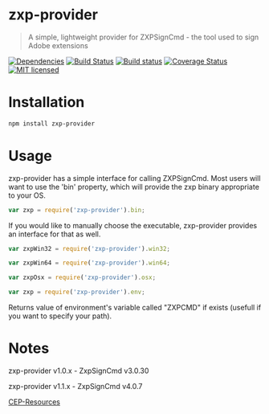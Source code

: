 # zxp-provider

> A simple, lightweight provider for ZXPSignCmd - the tool used to sign Adobe extensions

[![Dependencies](http://img.shields.io/david/codearoni/zxp-provider.svg?branch=master)](https://david-dm.org/codearoni/zxp-provider)
[![Build Status](https://travis-ci.org/codearoni/zxp-provider.svg?branch=master)](https://travis-ci.org/codearoni/zxp-provider)
[![Build status](https://ci.appveyor.com/api/projects/status/m3igtkl3lishgr5l?svg=true)](https://ci.appveyor.com/project/codearoni/zxp-provider)
[![Coverage Status](https://coveralls.io/repos/github/codearoni/zxp-provider/badge.svg?branch=master)](https://coveralls.io/github/codearoni/zxp-provider?branch=master)
[![MIT licensed](https://img.shields.io/badge/license-MIT-blue.svg)](https://opensource.org/licenses/MIT)

# Installation

```bash
npm install zxp-provider
```

# Usage

zxp-provider has a simple interface for calling ZXPSignCmd. Most users will want to use the 'bin' property, which will provide the zxp binary appropriate to your OS.

```javascript
var zxp = require('zxp-provider').bin;
```

If you would like to manually choose the executable, zxp-provider provides an interface for that as well.


```javascript
var zxpWin32 = require('zxp-provider').win32;

var zxpWin64 = require('zxp-provider').win64;

var zxpOsx = require('zxp-provider').osx;
```

```javascript
var zxp = require('zxp-provider').env;
```

Returns value of environment's variable called "ZXPCMD" if exists (usefull if you want to specify your path).

# Notes

zxp-provider v1.0.x - ZxpSignCmd v3.0.30

zxp-provider v1.1.x - ZxpSignCmd v4.0.7

[CEP-Resources](https://github.com/Adobe-CEP/CEP-Resources)
